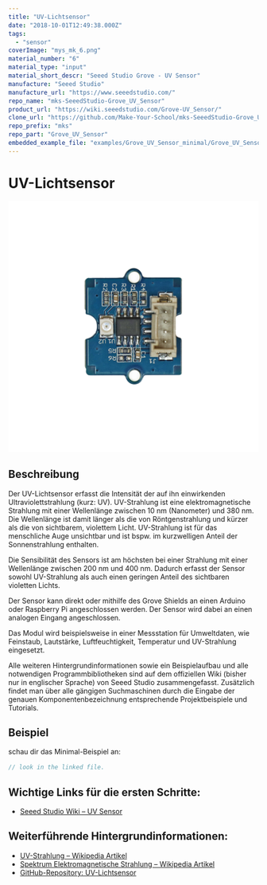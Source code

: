 ```yaml
---
title: "UV-Lichtsensor"
date: "2018-10-01T12:49:38.000Z"
tags: 
  - "sensor"
coverImage: "mys_mk_6.png"
material_number: "6"
material_type: "input"
material_short_descr: "Seeed Studio Grove - UV Sensor"
manufacture: "Seeed Studio"
manufacture_url: "https://www.seeedstudio.com/"
repo_name: "mks-SeeedStudio-Grove_UV_Sensor"
product_url: "https://wiki.seeedstudio.com/Grove-UV_Sensor/"
clone_url: "https://github.com/Make-Your-School/mks-SeeedStudio-Grove_UV_Sensor.git"
repo_prefix: "mks"
repo_part: "Grove_UV_Sensor"
embedded_example_file: "examples/Grove_UV_Sensor_minimal/Grove_UV_Sensor_minimal.ino"
---
```



# UV-Lichtsensor

![UV-Lichtsensor](./mys_mk_6.png)

## Beschreibung
Der UV-Lichtsensor erfasst die Intensität der auf ihn einwirkenden Ultraviolettstrahlung (kurz: UV). UV-Strahlung ist eine elektromagnetische Strahlung mit einer Wellenlänge zwischen 10 nm (Nanometer) und 380 nm. Die Wellenlänge ist damit länger als die von Röntgenstrahlung und kürzer als die von sichtbarem, violettem Licht. UV-Strahlung ist für das menschliche Auge unsichtbar und ist bspw. im kurzwelligen Anteil der Sonnenstrahlung enthalten.

Die Sensibilität des Sensors ist am höchsten bei einer Strahlung mit einer Wellenlänge zwischen 200 nm und 400 nm. Dadurch erfasst der Sensor sowohl UV-Strahlung als auch einen geringen Anteil des sichtbaren violetten Lichts.

Der Sensor kann direkt oder mithilfe des Grove Shields an einen Arduino oder Raspberry Pi angeschlossen werden. Der Sensor wird dabei an einen analogen Eingang angeschlossen.

Das Modul wird beispielsweise in einer Messstation für Umweltdaten, wie Feinstaub, Lautstärke, Luftfeuchtigkeit, Temperatur und UV-Strahlung eingesetzt.

Alle weiteren Hintergrundinformationen sowie ein Beispielaufbau und alle notwendigen Programmbibliotheken sind auf dem offiziellen Wiki (bisher nur in englischer Sprache) von Seeed Studio zusammengefasst. Zusätzlich findet man über alle gängigen Suchmaschinen durch die Eingabe der genauen Komponentenbezeichnung entsprechende Projektbeispiele und Tutorials.


## Beispiel

schau dir das Minimal-Beispiel an:

```c++:public/mks/parts/mks-SeeedStudio-Grove_UV_Sensor/examples/Grove_UV_Sensor_minimal/Grove_UV_Sensor_minimal.ino
// look in the linked file.
```

<!-- infolist -->

## Wichtige Links für die ersten Schritte:

- [Seeed Studio Wiki – UV Sensor](https://wiki.seeedstudio.com/Grove-UV_Sensor/) 

## Weiterführende Hintergrundinformationen:

- [UV-Strahlung – Wikipedia Artikel](https://de.wikipedia.org/wiki/Ultraviolettstrahlung)
- [Spektrum Elektromagnetische Strahlung – Wikipedia Artikel](https://de.wikipedia.org/wiki/Elektromagnetisches_Spektrum)
- [GitHub-Repository: UV-Lichtsensor](https://github.com/MakeYourSchool/6-UV-Lichtsensor)



